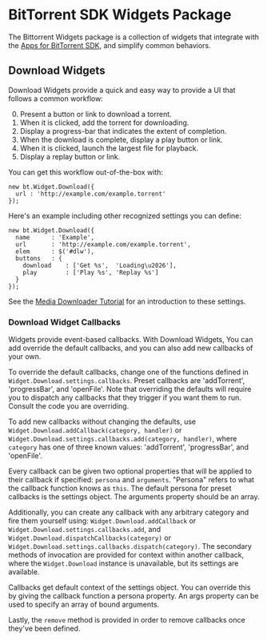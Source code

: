 BitTorrent SDK Widgets Package
==============================

The Bittorrent Widgets package is a collection of widgets that integrate with
the [Apps for BitTorrent SDK][sdk], and simplify common behaviors.

Download Widgets
----------------

Download Widgets provide a quick and easy way to provide a UI that follows
a common workflow:

0. Present a button or link to download a torrent.
0. When it is clicked, add the torrent for downloading.
0. Display a progress-bar that indicates the extent of completion.
0. When the download is complete, display a play button or link.
0. When it is clicked, launch the largest file for playback.
0. Display a replay button or link.

You can get this workflow out-of-the-box with:

    new bt.Widget.Download({
      url : 'http://example.com/example.torrent'
    });

Here's an example including other recognized settings you can define:

    new bt.Widget.Download({
      name      : 'Example',
      url       : 'http://example.com/example.torrent',
      elem      : $('#dlw'),
      buttons   : {
        download    : ['Get %s',  'Loading\u2026'],
        play        : ['Play %s', 'Replay %s']
      }
    });

See the [Media Downloader Tutorial][mdt] for an introduction to these settings.

### Download Widget Callbacks ###

Widgets provide event-based callbacks. With Download Widgets, You can add
override the default callbacks, and you can also add new callbacks of your own.

To override the default callbacks, change one of the functions defined in
`Widget.Download.settings.callbacks`. Preset callbacks are 'addTorrent',
'progressBar', and 'openFile'. Note that overriding the defaults will require
you to dispatch any callbacks that they trigger if you want them to run. Consult
the code you are overriding.

To add new callbacks without changing the defaults, use
`Widget.Download.addCallback(category, handler)` or
`Widget.Download.settings.callbacks.add(category, handler)`, where `category`
has one of three known values: 'addTorrent', 'progressBar', and 'openFile'.

Every callback can be given two optional properties that will be applied to
their callback if specified: `persona` and `arguments`. "Persona" refers to what
the callback function knows as `this`. The default persona for preset callbacks
is the settings object. The arguments property should be an array.

Additionally, you can create any callback with any arbitrary category and fire
them yourself using: `Widget.Download.addCallback` or
`Widget.Download.settings.callbacks.add`, and
`Widget.Download.dispatchCallbacks(category)` or
`Widget.Download.settings.callbacks.dispatch(category)`. The secondary methods
of invocation are provided for context within another callback, where the
`Widget.Download` instance is unavailable, but its settings are available.

Callbacks get default context of the settings object. You can override this by
giving the callback function a persona property. An args property can be used to
specify an array of bound arguments.

Lastly, the `remove` method is provided in order to remove callbacks once
they've been defined.

[sdk]: http://btapps-sdk.bittorrent.com/
[mdt]: http://btapps-sdk.bittorrent.com/doc/tutorials/media_downloader.html
